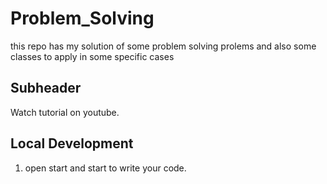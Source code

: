 # Problem_Solving

this repo has my solution of some problem solving prolems and also some classes to apply in some specific cases

## Subheader

Watch tutorial on youtube.

## Local Development

1. open start and start to write your code.